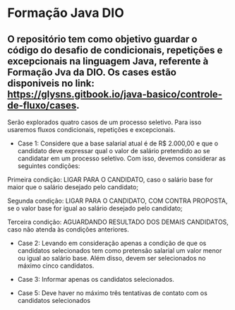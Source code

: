 

# Formação Java DIO

## O repositório tem como objetivo guardar o código do desafio de condicionais, repetições e excepcionais na linguagem Java, referente à Formação Jva da DIO. Os cases estão disponiveis no link: https://glysns.gitbook.io/java-basico/controle-de-fluxo/cases.

Serão explorados quatro casos de um processo seletivo. Para isso usaremos fluxos condicionais, repetições e excepcionais.

* Case 1: Considere que a  base salarial atual é de R$ 2.000,00 e que o candidato deve expressar qual o valor de salário pretendido ao se candidatar em um processo seletivo. Com isso, devemos considerar as seguintes condições:

Primeira condição: LIGAR PARA O CANDIDATO, caso o salário base for maior que o salário desejado pelo candidato;

Segunda condição: LIGAR PARA O CANDIDATO, COM CONTRA PROPOSTA, se o valor base for igual ao salário desejado pelo candidato;

Terceira condição: AGUARDANDO RESULTADO DOS DEMAIS CANDIDATOS, caso não atenda às condições anteriores.

* Case 2: Levando em consideração apenas a condição de que os candidatos selecionados tem como pretensão salarial um valor menor ou igual ao salário base. Além disso, devem ser selecionados no máximo cinco candidatos.

* Case 3: Informar apenas os candidatos selecionados.


* Case 5: Deve haver no máximo três tentativas de contato com os candidatos selecionados